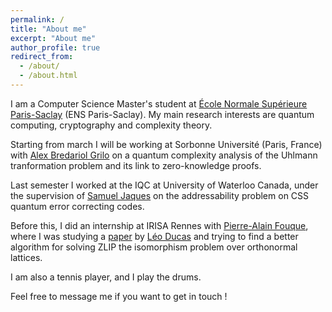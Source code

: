 ```yaml
---
permalink: /
title: "About me"
excerpt: "About me"
author_profile: true
redirect_from: 
  - /about/
  - /about.html
---
```


I am a Computer Science Master's student at [École Normale Supérieure Paris-Saclay](https://ens-paris-saclay.fr/) (ENS Paris-Saclay). My main research interests are quantum computing, cryptography and complexity theory. 

Starting from march I will be working at Sorbonne Université (Paris, France) with [Alex Bredariol Grilo](https://abgrilo.github.io/) on a quantum complexity analysis of the Uhlmann tranformation problem and its link to zero-knowledge proofs. 

Last semester I worked at the IQC at University of Waterloo Canada, under the supervision of [Samuel Jaques](https://sam-jaques.appspot.com/) on the addressability problem on CSS quantum error correcting codes.

Before this, I did an internship at IRISA Rennes with [Pierre-Alain Fouque](https://www.di.ens.fr/~fouque/), where I was studying a [paper](https://jerome-guyot.github.io/files/ducas_paper.pdf) by [Léo Ducas](https://homepages.cwi.nl/~ducas/) and trying to find a better algorithm for solving ZLIP the isomorphism problem over orthonormal lattices.

I am also a tennis player, and I play the drums. 

Feel free to message me if you want to get in touch !


